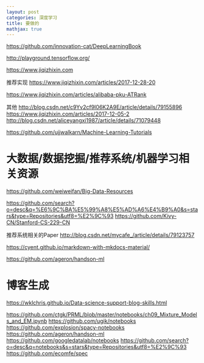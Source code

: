 ```yaml
---
layout: post
categories: 深度学习
title: 要做的
mathjax: true
---
```





https://github.com/innovation-cat/DeepLearningBook

http://playground.tensorflow.org/

https://www.jiqizhixin.com

推荐实现
https://www.jiqizhixin.com/articles/2017-12-28-20

https://www.jiqizhixin.com/articles/alibaba-pku-ATRank



其他
http://blog.csdn.net/c9Yv2cf9I06K2A9E/article/details/79155896
https://www.jiqizhixin.com/articles/2017-12-05-2
http://blog.csdn.net/aliceyangxi1987/article/details/71079448


https://github.com/ujjwalkarn/Machine-Learning-Tutorials


# 大数据/数据挖掘/推荐系统/机器学习相关资源
https://github.com/weiweifan/Big-Data-Resources


https://github.com/search?o=desc&q=%E6%9C%BA%E5%99%A8%E5%AD%A6%E4%B9%A0&s=stars&type=Repositories&utf8=%E2%9C%93
https://github.com/Kivy-CN/Stanford-CS-229-CN



推荐系统相关的Paper
http://blog.csdn.net/mycafe_/article/details/79123757


https://cyent.github.io/markdown-with-mkdocs-material/




https://github.com/ageron/handson-ml


# 博客生成
https://wklchris.github.io/Data-science-support-blog-skills.html

https://github.com/ctgk/PRML/blob/master/notebooks/ch09_Mixture_Models_and_EM.ipynb
https://github.com/ugik/notebooks
https://github.com/explosion/spacy-notebooks
https://github.com/ageron/handson-ml
https://github.com/googledatalab/notebooks
https://github.com/search?o=desc&q=notebooks&s=stars&type=Repositories&utf8=%E2%9C%93
https://github.com/ecomfe/spec




